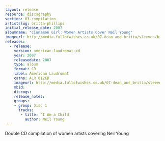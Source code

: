 ```yaml
---
layout: release
resource: discography
section: 03-compilation
artistslug: britta-phillips
initial_release_date: 2007
albumname: "Cinnamon Girl: Women Artists Cover Neil Young"
imageurl: http://media.fullofwishes.co.uk/07-dean_and_britta/sleeves/britta-phillips-cinnamon-girl.jpg
releases:
  - release: 
    version: american-laudromat-cd
    year: 2007
    releasedate: 2007
    type: album
    format: CD
    label: American Laudromat
    catno: ALR 012CD
    imageurl: http://media.fullofwishes.co.uk/07-dean_and_britta/sleeves/britta-phillips-cinnamon-girl.jpg
    mbid: 
    discogs: 
    release_notes:
    groups:
    - group: Disc 1
      tracks:
       - title: ^I Am a Child
         author: Neil Young
---
```

Double CD compilation of women artists covering Neil Young